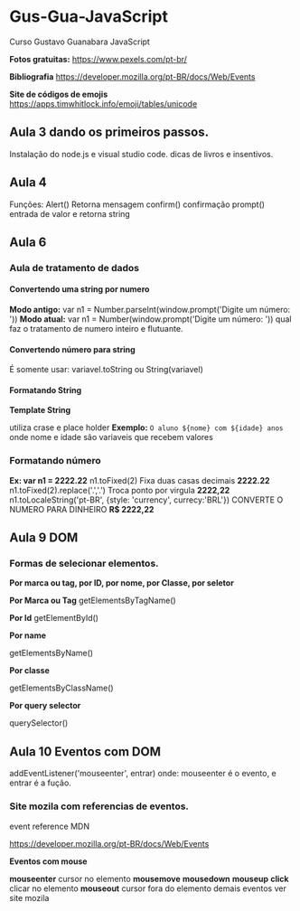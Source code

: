 # Gus-Gua-JavaScript
Curso Gustavo Guanabara JavaScript

**Fotos gratuitas:** https://www.pexels.com/pt-br/

**Bibliografia** https://developer.mozilla.org/pt-BR/docs/Web/Events

**Site de códigos de emojis** https://apps.timwhitlock.info/emoji/tables/unicode

## Aula 3 dando os primeiros passos.
Instalação do node.js e visual studio code. dicas de livros e insentivos.

## Aula 4 
Funções: Alert() Retorna mensagem
 confirm() confirmação
 prompt() entrada de valor e retorna string

## Aula 6

### Aula de tratamento de dados
#### Convertendo uma string por numero
**Modo antigo:**
var n1 = Number.parseInt(window.prompt('Digite um número: '))
**Modo atual:**
var n1 = Number(window.prompt('Digite um número: ')) qual faz o tratamento de numero inteiro e flutuante.

#### Convertendo número para string

É somente usar: variavel.toString ou String(variavel)

#### Formatando String

**Template String**

utiliza crase e place holder
 **Exemplo:**
`O aluno ${nome} com ${idade} anos`
onde nome e idade são variaveis que recebem valores

### Formatando número
**Ex: var n1 = 2222.22**
n1.toFixed(2) Fixa duas casas decimais
**2222.22**
n1.toFixed(2).replace('.','.') Troca ponto por virgula
**2222,22**
n1.toLocaleString('pt-BR', {style: 'currency', currecy:'BRL'}) CONVERTE O NUMERO PARA DINHEIRO
**R$ 2222,22**

## Aula 9 DOM

### Formas de selecionar elementos.

**Por marca ou tag, por ID, por nome, por Classe, por seletor**

**Por Marca ou Tag**
getElementsByTagName()

**Por Id**
 getElementById()

 **Por name**

 getElementsByName()

 **Por classe**

 getElementsByClassName()

 **Por query selector**

 querySelector()

## Aula 10 Eventos com DOM

addEventListener('mouseenter', entrar)
onde: mouseenter é o evento, e entrar é a fução.

### Site mozila com referencias de eventos.

event reference MDN

https://developer.mozilla.org/pt-BR/docs/Web/Events

**Eventos com mouse**

**mouseenter** cursor no elemento
**mousemove**
**mousedown**
**mouseup**
**click** clicar no elemento
**mouseout** cursor fora do elemento
 demais eventos ver site mozila
 








